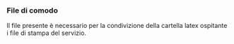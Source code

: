 ### File di comodo

Il file presente è necessario per la condivizione della cartella latex ospitante i file di stampa del servizio.